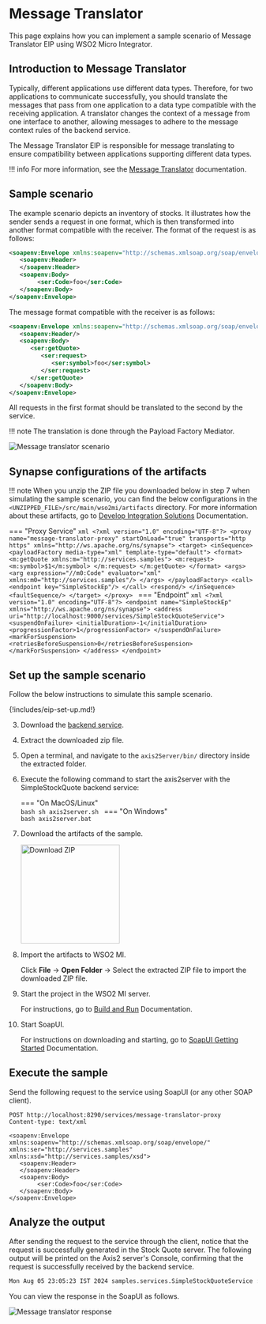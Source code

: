 # Message Translator

This page explains how you can implement a sample scenario of Message Translator EIP using WSO2 Micro Integrator.

## Introduction to Message Translator

Typically, different applications use different data types. Therefore, for two applications to communicate successfully, you should translate the messages that pass from one application to a data type compatible with the receiving application. A translator changes the context of a message from one interface to another, allowing messages to adhere to the message context rules of the backend service.

The Message Translator EIP is responsible for message translating to ensure compatibility between applications supporting different data types.

!!! info
    For more information, see the [Message Translator](https://www.enterpriseintegrationpatterns.com/patterns/messaging/MessageTranslator.html) documentation. 

## Sample scenario

The example scenario depicts an inventory of stocks. It illustrates how the sender sends a request in one format, which is then transformed into another format compatible with the receiver. The format of the request is as follows:

```xml
<soapenv:Envelope xmlns:soapenv="http://schemas.xmlsoap.org/soap/envelope/" xmlns:ser="http://services.samples" xmlns:xsd="http://services.samples/xsd">
   <soapenv:Header>   
   </soapenv:Header>
   <soapenv:Body>
        <ser:Code>foo</ser:Code>
   </soapenv:Body>
</soapenv:Envelope>
```

The message format compatible with the receiver is as follows:

```xml
<soapenv:Envelope xmlns:soapenv="http://schemas.xmlsoap.org/soap/envelope/" xmlns:ser="http://services.samples" xmlns:xsd="http://services.samples/xsd">
   <soapenv:Header/>
   <soapenv:Body>
      <ser:getQuote>
         <ser:request>
            <ser:symbol>foo</ser:symbol>
         </ser:request>
      </ser:getQuote>
   </soapenv:Body>
</soapenv:Envelope>
```

All requests in the first format should be translated to the second by the service. 

!!! note
    The translation is done through the Payload Factory Mediator.

![Message translator scenario]({{base_path}}/assets/img/learn/enterprise-integration-patterns/messaging-systems/message-translator-scenario.png)

## Synapse configurations of the artifacts

!!! note
    When you unzip the ZIP file you downloaded below in step 7 when simulating the sample scenario, you can find the below configurations in the `<UNZIPPED_FILE>/src/main/wso2mi/artifacts` directory. For more information about these artifacts, go to [Develop Integration Solutions]({{base_path}}/develop/intro-integration-development/) Documentation.

=== "Proxy Service"
    ```xml
    <?xml version="1.0" encoding="UTF-8"?>
    <proxy name="message-translator-proxy" startOnLoad="true" transports="http https" xmlns="http://ws.apache.org/ns/synapse">
        <target>
            <inSequence>
                <payloadFactory media-type="xml" template-type="default">
                    <format>
                        <m:getQuote xmlns:m="http://services.samples">
                            <m:request>
                                <m:symbol>$1</m:symbol>
                            </m:request>
                        </m:getQuote>
                    </format>
                    <args>
                        <arg expression="//m0:Code" evaluator="xml" xmlns:m0="http://services.samples"/>
                    </args>
                </payloadFactory>
                <call>
                    <endpoint key="SimpleStockEp"/>
                </call>
                <respond/>
            </inSequence>
            <faultSequence/>
        </target>
    </proxy>
    ```
=== "Endpoint"
    ```xml
    <?xml version="1.0" encoding="UTF-8"?>
    <endpoint name="SimpleStockEp" xmlns="http://ws.apache.org/ns/synapse">
        <address uri="http://localhost:9000/services/SimpleStockQuoteService">
            <suspendOnFailure>
                <initialDuration>-1</initialDuration>
                <progressionFactor>1</progressionFactor>
            </suspendOnFailure>
            <markForSuspension>
                <retriesBeforeSuspension>0</retriesBeforeSuspension>
            </markForSuspension>
        </address>
    </endpoint>
    ```

## Set up the sample scenario

Follow the below instructions to simulate this sample scenario.

{!includes/eip-set-up.md!}

3. Download the [backend service](https://github.com/wso2-docs/WSO2_EI/blob/master/Back-End-Service/axis2Server.zip).

4. Extract the downloaded zip file.

5. Open a terminal, and navigate to the `axis2Server/bin/` directory inside the extracted folder.

6. Execute the following command to start the axis2server with the SimpleStockQuote backend service:

    === "On MacOS/Linux"   
          ```bash
          sh axis2server.sh
          ```
    === "On Windows"                
          ```bash
          axis2server.bat
          ``` 

7. Download the artifacts of the sample.

    <a href="{{base_path}}/assets/attachments/learn/enterprise-integration-patterns/MessageTranslatorEip.zip">
        <img src="{{base_path}}/assets/img/integrate/connectors/download-zip.png" width="200" alt="Download ZIP">
    </a>

8. Import the artifacts to WSO2 MI.

    Click **File** -> **Open Folder** -> Select the extracted ZIP file to import the downloaded ZIP file.

9. Start the project in the WSO2 MI server.

    For instructions, go to [Build and Run]({{base_path}}/develop/deploy-artifacts/#build-and-run) Documentation.

10. Start SoapUI.

    For instructions on downloading and starting, go to [SoapUI Getting Started](https://www.soapui.org/getting-started/) Documentation.

## Execute the sample

Send the following request to the service using SoapUI (or any other SOAP client).

```
POST http://localhost:8290/services/message-translator-proxy 
Content-type: text/xml

<soapenv:Envelope xmlns:soapenv="http://schemas.xmlsoap.org/soap/envelope/" xmlns:ser="http://services.samples" xmlns:xsd="http://services.samples/xsd">
   <soapenv:Header>   
   </soapenv:Header>
   <soapenv:Body>
        <ser:Code>foo</ser:Code>
   </soapenv:Body>
</soapenv:Envelope>
```

## Analyze the output

After sending the request to the service through the client, notice that the request is successfully generated in the Stock Quote server.  The following output will be printed on the Axis2 server's Console, confirming that the request is successfully received by the backend service.

```bash
Mon Aug 05 23:05:23 IST 2024 samples.services.SimpleStockQuoteService :: Generating quote for : foo
```

You can view the response in the SoapUI as follows. 

![Message translator response]({{base_path}}/assets/img/learn/enterprise-integration-patterns/messaging-systems/message-translator-response.png)
